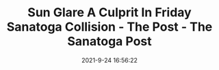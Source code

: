---
"title": "Sun Glare A Culprit In Friday Sanatoga Collision - The Post - The Sanatoga Post"
"date": "2021-9-24 16:56:22"
"feed_name": "GOOGLENEWSCONSTRUCTION"
"feed_website": "https://news.google.com/search?q=construction%2Bincident&hl=en-US&gl=US&ceid=US:en"
"feed_rss": "https://news.google.com/rss/search?q=construction%2Bincident&hl=en-US&gl=US&ceid=US:en"
"link": "https://sanatogapost.com/2021/09/24/sanatoga-collision-east-high-street/"
"source": "{'href': 'https://sanatogapost.com', 'title': 'The Sanatoga Post'}"
"file": "_posts/2021-1-1-6dd2606445ed5d6b354ff7b221eb1c88f701b2c9.md"
"accident": "1"
"drilling": "0"
"dead": "0"
"injured": "0"
"arrested": "0"
"where": "unknown site"
"place": "unknown place"
---